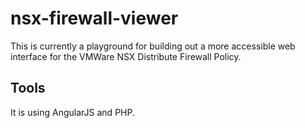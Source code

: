 # nsx-firewall-viewer

This is currently a playground for building out a more accessible web interface for the VMWare NSX Distribute Firewall Policy. 

## Tools
It is using AngularJS and PHP. 